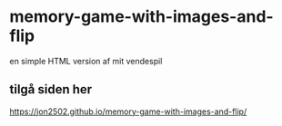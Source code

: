 # memory-game-with-images-and-flip
en simple HTML version af mit vendespil
## tilgå siden her
https://jon2502.github.io/memory-game-with-images-and-flip/
